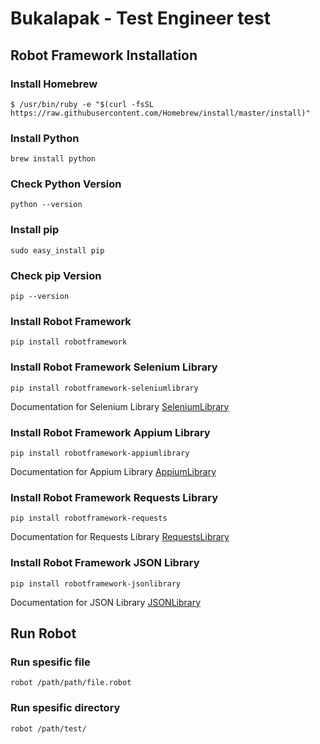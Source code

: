 # Bukalapak - Test Engineer test

## Robot Framework Installation

### Install Homebrew

```
$ /usr/bin/ruby -e "$(curl -fsSL https://raw.githubusercontent.com/Homebrew/install/master/install)"
```

### Install Python

```
brew install python
```

### Check Python Version

```
python --version
```

### Install pip

```
sudo easy_install pip
```

### Check pip Version

```
pip --version
```

### Install Robot Framework

```
pip install robotframework
```

### Install Robot Framework Selenium Library

```
pip install robotframework-seleniumlibrary
```

Documentation for Selenium Library
[SeleniumLibrary](https://robotframework.org/SeleniumLibrary/SeleniumLibrary.html)

### Install Robot Framework Appium Library

```
pip install robotframework-appiumlibrary
```

Documentation for Appium Library
[AppiumLibrary](https://serhatbolsu.github.io/robotframework-appiumlibrary/AppiumLibrary.html)

### Install Robot Framework Requests Library

```
pip install robotframework-requests
```

Documentation for Requests Library
[RequestsLibrary](https://marketsquare.github.io/robotframework-requests/doc/RequestsLibrary.html)

### Install Robot Framework JSON Library

```
pip install robotframework-jsonlibrary
```

Documentation for JSON Library
[JSONLibrary](https://robotframework-thailand.github.io/robotframework-jsonlibrary/JSONLibrary.html)

## Run Robot

### Run spesific file

```
robot /path/path/file.robot
```
### Run spesific directory

```
robot /path/test/
```
